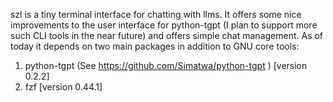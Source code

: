 szl is a tiny terminal interface for chatting with llms. It offers some nice improvements to the user interface for python-tgpt (I plan to support more such CLI tools in the near future) and offers simple chat management. As of today it depends on two main packages in addition to GNU core tools:
1. python-tgpt (See https://github.com/Simatwa/python-tgpt ) [version 0.2.2]
2. fzf [version 0.44.1]

